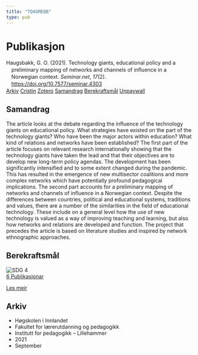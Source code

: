 ```yaml
---
title: "7Q4GMEQB"
type: pub
---
```

<h1>Publikasjon</h1>
<article id="csl-bib-container-7Q4GMEQB" class="csl-bib-container">
  <div class="csl-bib-body" style="line-height: 1.35; padding-left: 1em; text-indent:-1em;">
  <div class="csl-entry">Haugsbakk, G. O. (2021). Technology giants, educational policy and a preliminary mapping of networks and channels of influence in a Norwegian context. <i>Seminar.net</i>, <i>17</i>(2). <a href="https://doi.org/10.7577/seminar.4303">https://doi.org/10.7577/seminar.4303</a></div>
</div>
  <div class="csl-bib-buttons">
    <a href="#taxonomy-article-7Q4GMEQB" class="csl-bib-button">Arkiv</a>
    <a href="https://app.cristin.no/results/show.jsf?id=1930839" alt="Cristin URL" class="csl-bib-button">Cristin</a>
    <a href="http://zotero.org/groups/5402882/items/7Q4GMEQB" alt="Zotero URL" class="csl-bib-button">Zotero</a>
    <a href="#abstract-article-7Q4GMEQB" class="csl-bib-button">Samandrag</a>
    <a href="#sdg-article-7Q4GMEQB" class="csl-bib-button">Berekraftsmål</a>
    <a href="https://journals.oslomet.no/index.php/seminar/article/download/4303/4085" class="csl-bib-button">Unpaywall</a>
  </div>
  <div id="csl-bib-meta-container-7Q4GMEQB"></div>
</article>
<div id="csl-bib-meta-7Q4GMEQB" class="csl-bib-meta">
  <article id="abstract-article-7Q4GMEQB" class="abstract-article">
    <h1>Samandrag</h1>
    The article looks at the debate regarding the influence of the technology giants on educational policy. What strategies have existed on the part of the technology giants? Who have been the major actors within education? What kind of relations and networks have been established? The first part of the article focuses on relevant research internationally showing that the technology giants have taken the lead and that their objectives are to develop new long-term policy agendas. The development has been significantly intensified and to some extent changed during the pandemic. This has resulted in the emergence of new multisector coalitions and more complex networks which have potentially profound pedagogical implications. The second part accounts for a preliminary mapping of networks and channels of influence in a Norwegian context. Despite the differences between countries, political and educational systems, traditions and values, there are a number of the similarities in the field of educational technology. These include on a general level how the use of new technology is valued as a way of improving teaching and learning, but also how networks and relations are developed and function. The project that precedes the article is based on literature studies and inspired by network ethnographic approaches.
  </article>
  <article id="sdg-article-7Q4GMEQB" class="sdg-article">
    <h1>Berekraftsmål</h1>
    <div class="sdg-container"><div id="sdg4" class="sdg"> <img src="{{< params subfolder >}}images/sdg/sdg04_no.png" class="image" alt="SDG 4"> <div class="sdg-overlay"> <a href="{{< params subfolder >}}no/archive/?sdg=4#archive" class="sdg-publication-count"><span>6</span> Publikasjonar</a> <p><a href="NA" class="sdg-read-more">Les meir</a></p> </div> </div></div>
  </article>
  <article id="taxonomy-article-7Q4GMEQB" class="taxonomy-article">
    <h1>Arkiv</h1>
    <ul>
      <li>Høgskolen i Innlandet</li>
      <li>Fakultet for lærerutdanning og pedagogikk</li>
      <li>Institutt for pedagogikk – Lillehammer</li>
      <li>2021</li>
      <li>September</li>
    </ul>
  </article>
</div>
